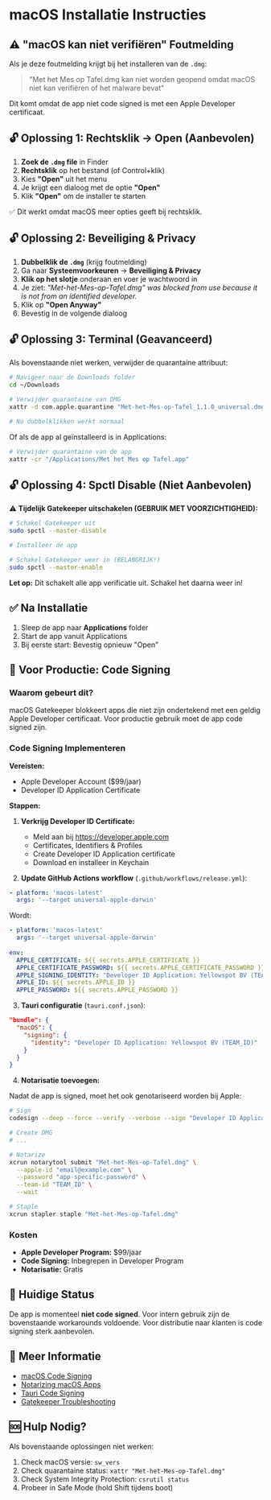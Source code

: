 # macOS Installatie Instructies

## ⚠️ "macOS kan niet verifiëren" Foutmelding

Als je deze foutmelding krijgt bij het installeren van de `.dmg`:

> "Met het Mes op Tafel.dmg kan niet worden geopend omdat macOS niet kan verifiëren of het malware bevat"

Dit komt omdat de app niet code signed is met een Apple Developer certificaat.

## 🔓 Oplossing 1: Rechtsklik → Open (Aanbevolen)

1. **Zoek de `.dmg` file** in Finder
2. **Rechtsklik** op het bestand (of Control+klik)
3. Kies **"Open"** uit het menu
4. Je krijgt een dialoog met de optie **"Open"**
5. Klik **"Open"** om de installer te starten

✅ Dit werkt omdat macOS meer opties geeft bij rechtsklik.

## 🔓 Oplossing 2: Beveiliging & Privacy

1. **Dubbelklik de `.dmg`** (krijg foutmelding)
2. Ga naar **Systeemvoorkeuren** → **Beveiliging & Privacy**
3. **Klik op het slotje** onderaan en voer je wachtwoord in
4. Je ziet: *"Met-het-Mes-op-Tafel.dmg" was blocked from use because it is not from an identified developer.*
5. Klik op **"Open Anyway"**
6. Bevestig in de volgende dialoog

## 🔓 Oplossing 3: Terminal (Geavanceerd)

Als bovenstaande niet werken, verwijder de quarantaine attribuut:

```bash
# Navigeer naar de Downloads folder
cd ~/Downloads

# Verwijder quarantaine van DMG
xattr -d com.apple.quarantine "Met-het-Mes-op-Tafel_1.1.0_universal.dmg"

# Nu dubbelklikken werkt normaal
```

Of als de app al geïnstalleerd is in Applications:

```bash
# Verwijder quarantaine van de app
xattr -cr "/Applications/Met het Mes op Tafel.app"
```

## 🔓 Oplossing 4: Spctl Disable (Niet Aanbevolen)

⚠️ **Tijdelijk Gatekeeper uitschakelen (GEBRUIK MET VOORZICHTIGHEID):**

```bash
# Schakel Gatekeeper uit
sudo spctl --master-disable

# Installeer de app

# Schakel Gatekeeper weer in (BELANGRIJK!)
sudo spctl --master-enable
```

**Let op:** Dit schakelt alle app verificatie uit. Schakel het daarna weer in!

## ✅ Na Installatie

1. Sleep de app naar **Applications** folder
2. Start de app vanuit Applications
3. Bij eerste start: Bevestig opnieuw "Open"

## 🔐 Voor Productie: Code Signing

### Waarom gebeurt dit?

macOS Gatekeeper blokkeert apps die niet zijn ondertekend met een geldig Apple Developer certificaat. Voor productie gebruik moet de app code signed zijn.

### Code Signing Implementeren

**Vereisten:**
- Apple Developer Account ($99/jaar)
- Developer ID Application Certificate

**Stappen:**

1. **Verkrijg Developer ID Certificate:**
   - Meld aan bij https://developer.apple.com
   - Certificates, Identifiers & Profiles
   - Create Developer ID Application certificate
   - Download en installeer in Keychain

2. **Update GitHub Actions workflow** (`.github/workflows/release.yml`):

```yaml
- platform: 'macos-latest'
  args: '--target universal-apple-darwin'
```

Wordt:

```yaml
- platform: 'macos-latest'
  args: '--target universal-apple-darwin'
  
env:
  APPLE_CERTIFICATE: ${{ secrets.APPLE_CERTIFICATE }}
  APPLE_CERTIFICATE_PASSWORD: ${{ secrets.APPLE_CERTIFICATE_PASSWORD }}
  APPLE_SIGNING_IDENTITY: "Developer ID Application: Yellowspot BV (TEAM_ID)"
  APPLE_ID: ${{ secrets.APPLE_ID }}
  APPLE_PASSWORD: ${{ secrets.APPLE_PASSWORD }}
```

3. **Tauri configuratie** (`tauri.conf.json`):

```json
"bundle": {
  "macOS": {
    "signing": {
      "identity": "Developer ID Application: Yellowspot BV (TEAM_ID)"
    }
  }
}
```

4. **Notarisatie toevoegen:**

Nadat de app is signed, moet het ook genotariseerd worden bij Apple:

```bash
# Sign
codesign --deep --force --verify --verbose --sign "Developer ID Application: Yellowspot BV" "Met het Mes op Tafel.app"

# Create DMG
# ...

# Notarize
xcrun notarytool submit "Met-het-Mes-op-Tafel.dmg" \
  --apple-id "email@example.com" \
  --password "app-specific-password" \
  --team-id "TEAM_ID" \
  --wait

# Staple
xcrun stapler staple "Met-het-Mes-op-Tafel.dmg"
```

### Kosten

- **Apple Developer Program:** $99/jaar
- **Code Signing:** Inbegrepen in Developer Program
- **Notarisatie:** Gratis

## 📝 Huidige Status

De app is momenteel **niet code signed**. Voor intern gebruik zijn de bovenstaande workarounds voldoende. Voor distributie naar klanten is code signing sterk aanbevolen.

## 🔗 Meer Informatie

- [macOS Code Signing](https://developer.apple.com/support/code-signing/)
- [Notarizing macOS Apps](https://developer.apple.com/documentation/security/notarizing_macos_software_before_distribution)
- [Tauri Code Signing](https://tauri.app/v1/guides/distribution/sign-macos)
- [Gatekeeper Troubleshooting](https://support.apple.com/guide/mac-help/open-a-mac-app-from-an-unidentified-developer-mh40616/mac)

## 🆘 Hulp Nodig?

Als bovenstaande oplossingen niet werken:

1. Check macOS versie: `sw_vers`
2. Check quarantaine status: `xattr "Met-het-Mes-op-Tafel.dmg"`
3. Check System Integrity Protection: `csrutil status`
4. Probeer in Safe Mode (hold Shift tijdens boot)

